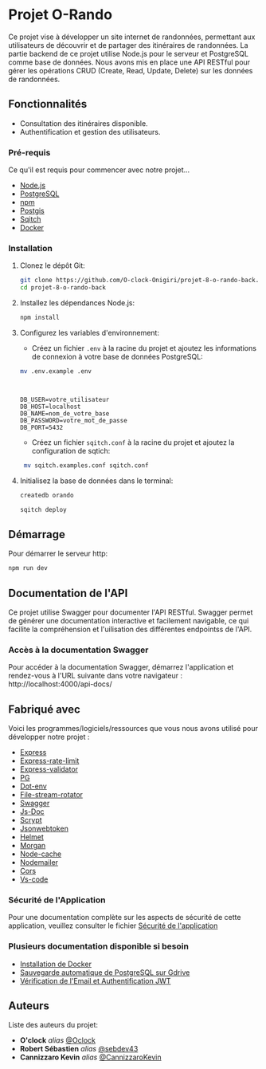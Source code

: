 # Projet O-Rando

Ce projet vise à développer un site internet de randonnées, permettant aux utilisateurs de découvrir et de partager des itinéraires de randonnées. La partie backend de ce projet utilise Node.js pour le serveur et PostgreSQL comme base de données. Nous avons mis en place une API RESTful pour gérer les opérations CRUD (Create, Read, Update, Delete) sur les données de randonnées.

## Fonctionnalités

- Consultation des itinéraires disponible.
- Authentification et gestion des utilisateurs.

### Pré-requis

Ce qu'il est requis pour commencer avec notre projet...

- [Node.js](https://nodejs.org/)
- [PostgreSQL](https://www.postgresql.org/)
- [npm](https://www.npmjs.com/)
- [Postgis](https://postgis.net/)
- [Sqitch](https://sqitch.org/)
- [Docker](https://www.docker.com/)

### Installation

1. Clonez le dépôt Git:

   ```bash
   git clone https://github.com/O-clock-Onigiri/projet-8-o-rando-back.git
   cd projet-8-o-rando-back
   ```

2. Installez les dépendances Node.js:

   ```bash
   npm install
   ```

3. Configurez les variables d'environnement:

   - Créez un fichier `.env` à la racine du projet et ajoutez les informations de connexion à votre base de données PostgreSQL:

   ```bash
   mv .env.example .env
   ```

   ```plaintext


   DB_USER=votre_utilisateur
   DB_HOST=localhost
   DB_NAME=nom_de_votre_base
   DB_PASSWORD=votre_mot_de_passe
   DB_PORT=5432
   ```

   - Créez un fichier `sqitch.conf` à la racine du projet et ajoutez la configuration de sqtich:

   ```bash
    mv sqitch.examples.conf sqitch.conf
   ```

4. Initialisez la base de données dans le terminal:

   ```bash
   createdb orando

   sqitch deploy

   ```

## Démarrage

Pour démarrer le serveur http:

```bash
npm run dev
```

## Documentation de l'API

Ce projet utilise Swagger pour documenter l'API RESTful.
Swagger permet de générer une documentation interactive et facilement navigable, ce qui facilite la compréhension et l'uilisation des différentes endpointss de l'API.

### Accès à la documentation Swagger

Pour accéder à la documentation Swagger, démarrez l'application et rendez-vous à l'URL suivante dans votre navigateur : http://localhost:4000/api-docs/

## Fabriqué avec

Voici les programmes/logiciels/ressources que vous nous avons utilisé pour développer notre projet :

- [Express](https://expressjs.com/)
- [Express-rate-limit](https://www.npmjs.com/package/express-rate-limit)
- [Express-validator](https://www.npmjs.com/package/express-validator)
- [PG](https://www.npmjs.com/package/pg)
- [Dot-env](https://www.npmjs.com/package/dotenv)
- [File-stream-rotator](https://www.npmjs.com/package/file-stream-rotator)
- [Swagger](https://swagger.io/resources/open-api/)
- [Js-Doc](https://jsdoc.app/)
- [Scrypt](https://www.npmjs.com/package/scrypt)
- [Jsonwebtoken](https://jwt.io/)
- [Helmet](https://www.npmjs.com/package/helmet)
- [Morgan](https://www.npmjs.com/package/morgan)
- [Node-cache](https://www.npmjs.com/package/node-cache)
- [Nodemailer](https://www.npmjs.com/package/nodemailer)
- [Cors](https://www.npmjs.com/package/cors)
- [Vs-code](https://code.visualstudio.com/)

### Sécurité de l'Application

Pour une documentation complète sur les aspects de sécurité de cette application, veuillez consulter le fichier [Sécurité de l'application](./doc/La-sécurité-de-l'app.md)

### Plusieurs documentation disponible si besoin

- [Installation de Docker](./doc/docker-install.md)
- [Sauvegarde automatique de PostgreSQL sur Gdrive](./doc/Documentation%20de%20mise%20en%20place%20des%20sauvergardes%20de%20la%20Bdd.md)
- [Vérification de l'Email et Authentification JWT](./doc/Documentation%20pour%20la%20mise%20en%20place%20de%20la%20vérification%20de%20l'email%20et%20l'authentification%20JWT.md)

## Auteurs

Liste des auteurs du projet:

- **O'clock** _alias_ [@Oclock](https://oclock.io/)
- **Robert Sébastien** _alias_ [@sebdev43](https://github.com/Sebdev43)
- **Cannizzaro Kevin** _alias_ [@CannizzaroKevin](https://github.com/CannizzaroKevin)
